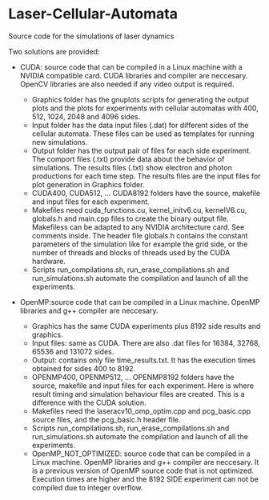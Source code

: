 # Laser-Cellular-Automata
Source code for the simulations of laser dynamics

Two solutions are provided:

* CUDA: source code that can be compiled in a Linux machine with a NVIDIA compatible card. CUDA libraries and compiler are neccesary. OpenCV libraries are also needed if any video output is required. 
  - Graphics folder has the gnuplots scripts for generating the output plots and the plots for experiments with cellular automatas with 400, 512, 1024, 2048 and 4096 sides.
  - Input folder has the data input files (.dat) for different sides of the cellular automata. These files can be used as templates for running new simulations.
  - Output folder has the output pair of files for each side experiment. The comport files (.txt) provide data about the behavior of simulations. The results files (.txt) show electron and photon productions for each time step. The results files are the input files for plot generation in Graphics folder.
  - CUDA400, CUDA512, ... CUDA8192 folders have the source, makefile and input files for each experiment.
  - Makefiles need cuda_functions.cu, kernel_initv6.cu, kernelV6.cu, globals.h and main.cpp files to create the binary output file. Makefiless can be adapted to any NVIDIA architecture card. See comments inside. The header file globals.h contains the constant parameters of the simulation like for example the grid side, or the number of threads and blocks of threads used by the CUDA hardware. 
  - Scripts run_compilations.sh, run_erase_compilations.sh and run_simulations.sh automate the compilation and launch of all the experiments.

* OpenMP:source code that can be compiled in a Linux machine. OpenMP libraries and g++ compiler are neccesary.
  - Graphics has the same CUDA experiments plus 8192 side results and graphics.
  - Input files: same as CUDA. There are also .dat files for 16384, 32768, 65536 and 131072 sides.
  - Output: contains only file time_results.txt. It has the execution times obtained for sides 400 to 8192.  
  - OPENMP400, OPENMP512, ... OPENMP8192 folders have the source, makefile and input files for each experiment. Here is where result timing and simulation behaviour files are created. This is a difference with the CUDA solution.
  - Makefiles need the laseracv10_omp_optim.cpp and pcg_basic.cpp source files, and the pcg_basic.h header file. 
  - Scripts run_compilations.sh, run_erase_compilations.sh and run_simulations.sh automate the compilation and launch of all the experiments. 
  
  * OpenMP_NOT_OPTIMIZED: source code that can be compiled in a Linux machine. OpenMP libraries and g++ compiler are neccesary. It is a previous version of OpenMP source code that is not optimized. Execution times are higher and the 8192 SIDE experiment can not be compiled due to integer overflow.
